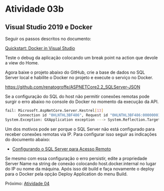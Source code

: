 # Atividade 03b

## Visual Studio 2019 e Docker

Seguir os passos descritos no documento:

[Quickstart: Docker in Visual Studio](https://docs.microsoft.com/pt-br/visualstudio/containers/container-tools?view=vs-2019) 


Teste o debug da aplicação colocando um break point na action que devole a view do Home.

Agora baixe o projeto abaixo do GitHub, crie a base de dados no SQL Server local e habilite o Docker no projeto e execute o serviço no Docker. 

https://github.com/renatogroffe/ASPNETCore2.2_SQLServer-JSON


Se a configuração do SQL do host não permitir conexões remotas pode surgir o erro abaixo no console do Docker no momento da execução da API.

```bash
fail: Microsoft.AspNetCore.Server.Kestrel[13]
      Connection id "0HLNTHL3BF486", Request id "0HLNTHL3BF486:00000001": An unhandled exception was thrown by the application.
System.Exception: GXApplication exception ---> System.Reflection.TargetInvocationException: Exception has been thrown by the target of an invocation. ---> GeneXus.Data.GxADODataException: Type:GeneXus.Data.GxADODataException.A network-related or instance-specific error occurred while establishing a connection to SQL Server. The server was not found or was not accessible. Verify that the instance name is correct and that SQL Server is configured to allow remote connections. 
```
Um dos motivos pode ser porque o SQL Server não está configurado para receber conexões remotas via IP. Para configurar isso seguir as indicações do documento abaixo:

- [Configurando o SQL Server para Acesso Remoto](http://www.regilan.com.br/wp-content/uploads/2015/11/ROTEIRO-Configurando-o-SQL-Server-para-Acesso-Remoto.pdf)

Se mesmo com essa configuração o erro persistir, edite a propriedade Server Name na string de conexão colocando host.docker.internal no lugar do IP ou nome da máquina. Após isso dê build e faça novamente o deploy para o Docker pela opção Deploy Application do menu Build.

Próximo: [Atividade 04](04-atividade.md)